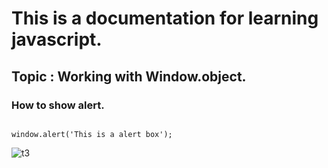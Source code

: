 # This is a documentation for learning javascript.
## Topic : Working with Window.object.
### How to show alert.
```

window.alert('This is a alert box');

```
![t3](https://user-images.githubusercontent.com/95132355/143727938-50f01848-daf1-4555-8686-5f2fba5b3b60.jpg)

